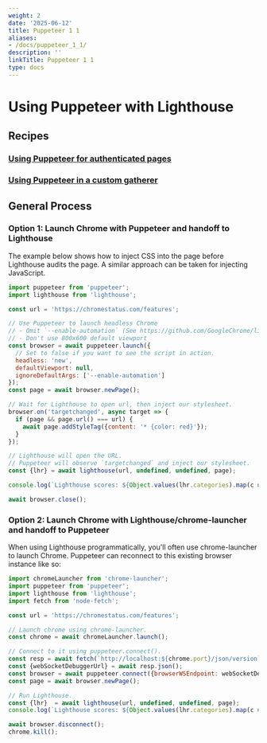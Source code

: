 ```yaml
---
weight: 2
date: '2025-06-12'
title: Puppeteer 1 1
aliases:
- /docs/puppeteer_1_1/
description: ''
linkTitle: Puppeteer 1 1
type: docs
---
```


# Using Puppeteer with Lighthouse

## Recipes

### [Using Puppeteer for authenticated pages](./recipes/auth/README.md)

### [Using Puppeteer in a custom gatherer](https://github.com/GoogleChrome/lighthouse/tree/main/docs/recipes/custom-gatherer-puppeteer)

## General Process

### Option 1: Launch Chrome with Puppeteer and handoff to Lighthouse

The example below shows how to inject CSS into the page before Lighthouse audits the page.
A similar approach can be taken for injecting JavaScript.

```js
import puppeteer from 'puppeteer';
import lighthouse from 'lighthouse';

const url = 'https://chromestatus.com/features';

// Use Puppeteer to launch headless Chrome
// - Omit `--enable-automation` (See https://github.com/GoogleChrome/lighthouse/issues/12988)
// - Don't use 800x600 default viewport
const browser = await puppeteer.launch({
  // Set to false if you want to see the script in action.
  headless: 'new',
  defaultViewport: null,
  ignoreDefaultArgs: ['--enable-automation']
});
const page = await browser.newPage();

// Wait for Lighthouse to open url, then inject our stylesheet.
browser.on('targetchanged', async target => {
  if (page && page.url() === url) {
    await page.addStyleTag({content: '* {color: red}'});
  }
});

// Lighthouse will open the URL.
// Puppeteer will observe `targetchanged` and inject our stylesheet.
const {lhr} = await lighthouse(url, undefined, undefined, page);

console.log(`Lighthouse scores: ${Object.values(lhr.categories).map(c => c.score).join(', ')}`);

await browser.close();
```

### Option 2: Launch Chrome with Lighthouse/chrome-launcher and handoff to Puppeteer

When using Lighthouse programmatically, you'll often use chrome-launcher to launch Chrome.
Puppeteer can reconnect to this existing browser instance like so:

```js
import chromeLauncher from 'chrome-launcher';
import puppeteer from 'puppeteer';
import lighthouse from 'lighthouse';
import fetch from 'node-fetch';

const url = 'https://chromestatus.com/features';

// Launch chrome using chrome-launcher.
const chrome = await chromeLauncher.launch();

// Connect to it using puppeteer.connect().
const resp = await fetch(`http://localhost:${chrome.port}/json/version`);
const {webSocketDebuggerUrl} = await resp.json();
const browser = await puppeteer.connect({browserWSEndpoint: webSocketDebuggerUrl});
const page = await browser.newPage();

// Run Lighthouse.
const {lhr}  = await lighthouse(url, undefined, undefined, page);
console.log(`Lighthouse scores: ${Object.values(lhr.categories).map(c => c.score).join(', ')}`);

await browser.disconnect();
chrome.kill();
```

